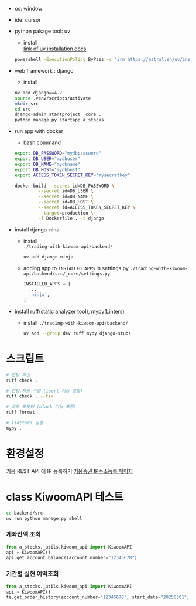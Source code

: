- os: window  
- ide: cursor  
- python pakage tool: uv  
    - install  
    [link of uv installation docs](https://docs.astral.sh/uv/#installation)
    ```bash
    powershell -ExecutionPolicy ByPass -c "irm https://astral.sh/uv/install.ps1 | iex"
    ```
- web framework : django
    - install  
    ```bash
    uv add django==4.2
    source .venv/scripts/activate
    mkdir src
    cd src
    django-admin startproject _core .
    python manage.py startapp a_stocks
    ```  



- run app with docker
    - bash command  
    ```bash
    export DB_PASSWORD="mydbpassword"
    export DB_USER="mydbuser"
    export DB_NAME="mydbname"
    export DB_HOST="mydbhost"
    export ACCESS_TOKEN_SECRET_KEY="mysecretkey"
    ```

    ```bash
    docker build --secret id=DB_PASSWORD \
             --secret id=DB_USER \
             --secret id=DB_NAME \
             --secret id=DB_HOST \
             --secret id=ACCESS_TOKEN_SECRET_KEY \
             --target=production \
             -f Dockerfile . -t django
    ```

- install django-nina
  - install  
    `./trading-with-kiwoom-api/backend/`
    ```bash
    uv add django-ninja
    ```

  - adding app to `INSTALLED_APPS` in settings.py
    `./trading-with-kiwoom-api/backend/src/_core/settings.py`
    ```python
    INSTALLED_APPS = [
      ...
      'ninja',
    ]
    ```

- install ruff(static analyzer tool), mypy(Linters)
  - install
    `./trading-with-kiwoom-api/backend/`  
    ```bash
    uv add --group dev ruff mypy django-stubs
    ```


# 스크립트
```bash
# 린팅 확인
ruff check .

# 린팅 자동 수정 (isort 기능 포함)
ruff check . --fix

# 코드 포맷팅 (black 기능 포함)
ruff format .

# lintters 실행
mypy .
```



# 환경설정
키움 REST API 에 IP 등록하기
[키움증권 IP주소등록 페이지](https://openapi.kiwoom.com/mgmt/VOpenApiRegView)


# class KiwoomAPI 테스트
```bash
cd backend/src
uv run python manage.py shell
```

### 계좌잔액 조회
```python
from a_stocks._utils.kiwoom_api import KiwoomAPI
api = KiwoomAPI()
api.get_account_balance(account_number="12345678")
```

### 기간별 실현 이익조회
```python
from a_stocks._utils.kiwoom_api import KiwoomAPI
api = KiwoomAPI()
te.get_order_history(account_number="12345678", start_date="20250301", end_date="20250331")
```